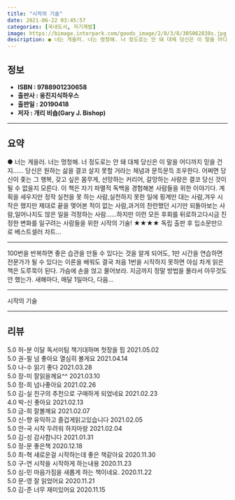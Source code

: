 ```yaml
---
title: "시작의 기술"
date: 2021-06-22 03:45:57
categories: [국내도서, 자기계발]
image: https://bimage.interpark.com/goods_image/2/8/3/8/305062838s.jpg
description: ● 너는 게을러. 너는 멍청해. 너 정도로는 안 돼 대체 당신은 이 말을 어디까지 믿을 건지…… 당신은 원하는 삶을 결코 살지 못할 거라는 체념과 문득문득 조우한다. 어쩌면 당신이 좇는 그 행복, 갖고 싶은 몸무게, 선망하는 커리어, 갈망하는 사랑은 결코 당신 것이 될 수 없을
---
```


## **정보**

- **ISBN : 9788901230658**
- **출판사 : 웅진지식하우스**
- **출판일 : 20190418**
- **저자 : 개리 비숍(Gary J. Bishop)**

------



## **요약**

●  너는 게을러. 너는 멍청해. 너 정도로는 안 돼  대체 당신은 이 말을 어디까지 믿을 건지……  당신은 원하는 삶을 결코 살지 못할 거라는 체념과 문득문득 조우한다.  어쩌면 당신이 좇는 그 행복, 갖고 싶은 몸무게, 선망하는 커리어,  갈망하는 사랑은 결코 당신 것이 될 수 없을지 모른다. 이 책은 자기 파멸적 독백을 경험해본 사람들을 위한 이야기다. 계획을 세우지만 정작 실천을 못 하는 사람,실천하지 못한 일에 핑계만 대는 사람,겨우 시작은 했지만 제대로 끝을 맺어본 적이 없는 사람,과거의 찬란했던 시기만 되돌아보는 사람,일어나지도 않은 일을 걱정하는 사람……하지만 이런 모든 후회를 뒤로하고다시금 진정한 변화를 일구려는 사람들을 위한 시작의 기술! ★★★★ 독립 출판 후 입소문만으로 베스트셀러 차트...

------

100번을 반복하면 좋은 습관을 만들 수 있다는 것을 알게 되어도, 1만 시간을 연습하면 전문가가 될 수 있다는 이론을 배워도 결국 처음 1번을 시작하지 못하면 야심 차게 읽은 책은 도루묵이 된다. 가슴에 손을 얹고 물어보라. 지금까지 정말 방법을 몰라서 아무것도 안 했는가. 새해마다, 매달 1일마다, 다음... 

------


시작의 기술 

------


## **리뷰** 

5.0 허-분 이달 독서미팀 책기대하며 첫장을 핌 2021.05.02 <br/>5.0 권-필 넘 좋아요 열심히 볼게요 2021.04.14 <br/>5.0 나-수 읽기 좋다 2021.03.28 <br/>5.0 장-미 잘읽을께요^^ 2021.03.10 <br/>5.0 정-희 넘나좋아요 2021.02.26 <br/>5.0 김-실 친구의 추천으로  구매하게 되었네요  2021.02.23 <br/>4.0 박-신 좋아요 2021.02.13 <br/>5.0 금-희 잘볼께요 2021.02.07 <br/>5.0 신-향 유익하고 즐겁게읽고있습니다
 2021.02.05 <br/>5.0 안-국 시작 두려워 하지마랑 2021.02.04 <br/>5.0 김-성 감사합니다 2021.01.31 <br/>5.0 정-문 좋은책 2020.12.18 <br/>5.0 최-혁 새로운걸 시작하는데 좋은 책같아요 2020.11.30 <br/>5.0 구-연 시작을 시작하게 하는내용 2020.11.23 <br/>5.0 심-민 마음가짐을 새롭게 하는 책이네요. 2020.11.22 <br/>5.0 문-영 잘 읽었어요 2020.11.21 <br/>5.0 김-준 너무 재미있어요 2020.11.15 <br/>